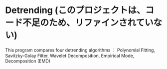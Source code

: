 # Detrending (このプロジェクトは、コード不足のため、リファインされていない)
This program compares four detrending algorithms ：
Polynomial Fitting, Savitzky-Golay Filter, Wavelet Decomposition, Empirical Mode, Decomposition (EMD)
